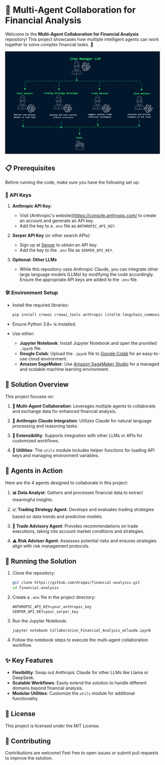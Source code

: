 # 🌟 Multi-Agent Collaboration for Financial Analysis

Welcome to the **Multi-Agent Collaboration for Financial Analysis** repository! This project showcases how multiple intelligent agents can work together to solve complex financial tasks. 🚀

![Solutions Overview](./images/crewai.gif)

## 📋 Prerequisites

Before running the code, make sure you have the following set up:

### 🔑 API Keys

1. **Anthropic API Key**:
   - Visit [Anthropic's website](https://console.anthropic.com/ to create an account and generate an API key.
   - Add the key to a `.env` file as `ANTHROPIC_API_KEY`.

2. **Serper API Key** (or other search APIs):
   - Sign up at [Serper](https://serper.dev/) to obtain an API key.
   - Add the key to the `.env` file as `SERPER_API_KEY`.

3. **Optional: Other LLMs**
   - While this repository uses Anthropic Claude, you can integrate other large language models (LLMs) by modifying the code accordingly. Ensure the appropriate API keys are added to the `.env` file.

### 🛠 Environment Setup

- Install the required libraries:
  ```bash
  pip install crewai crewai_tools anthropic litellm langchain_community
  ```

- Ensure Python 3.8+ is installed.

- Use either:
  - **Jupyter Notebook**: Install Jupyter Notebook and open the provided `.ipynb` file.
  - **Google Colab**: Upload the `.ipynb` file to [Google Colab](https://colab.research.google.com/) for an easy-to-use cloud environment.
  - **Amazon SageMaker**: Use [Amazon SageMaker Studio](https://aws.amazon.com/sagemaker/studio/) for a managed and scalable machine learning environment.


## 📝 Solution Overview

This project focuses on:

1. **🤝 Multi-Agent Collaboration**: Leverages multiple agents to collaborate and exchange data for enhanced financial analysis.

2. **🧠 Anthropic Claude Integration**: Utilizes Claude for natural language processing and reasoning tasks.

3. **🔄 Extensibility**: Supports integration with other LLMs or APIs for customized workflows.

4. **🧰 Utilities**: The `utils` module includes helper functions for loading API keys and managing environment variables.

## 🤖 Agents in Action

Here are the 4 agents designed to collaborate in this project:

1. **📊 Data Analyst**: Gathers and processes financial data to extract meaningful insights.

2. **📈 Trading Strategy Agent**: Develops and evaluates trading strategies based on data trends and predictive models.

3. **💼 Trade Advisory Agent**: Provides recommendations on trade executions, taking into account market conditions and strategies.

4. **⚠️ Risk Advisor Agent**: Assesses potential risks and ensures strategies align with risk management protocols.

## 🚀 Running the Solution

1. Clone the repository:
   ```bash
   git clone https://github.com/draqai/financial-analysis.git
   cd financial-analysis
   ```

2. Create a `.env` file in the project directory:
   ```env
   ANTHROPIC_API_KEY=your_anthropic_key
   SERPER_API_KEY=your_serper_key
   ```

3. Run the Jupyter Notebook:
   ```bash
   jupyter notebook Collaboration_Financial_Analysis_wClaude.ipynb
   ```

4. Follow the notebook steps to execute the multi-agent collaboration workflow.

## ✨ Key Features

- **Flexibility**: Swap out Anthropic Claude for other LLMs like Llama or DeepSeek.
- **Scalable Workflows**: Easily extend the solution to handle different domains beyond financial analysis.
- **Modular Utilities**: Customize the `utils` module for additional functionality.

## 📜 License

This project is licensed under the MIT License.

## 🤗 Contributing

Contributions are welcome! Feel free to open issues or submit pull requests to improve the solution.









